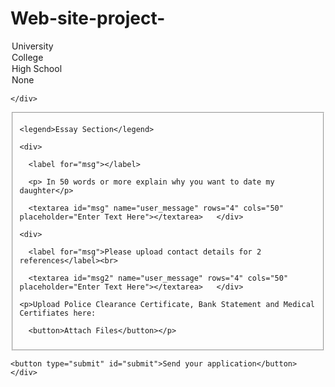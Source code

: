 # Web-site-project-
  <option value="University">University</option>

  <option value="College">College</option>

  <option value="Secondary">High School</option>  

  <option value="None">None</option>

  </select>

    </div>

  </fieldset>

  <!-- --------------------Text Areas------------------------------ -->

  

  <fieldset>

    <legend>Essay Section</legend>

    <div>

      <label for="msg"></label>

      <p> In 50 words or more explain why you want to date my daughter</p>

      <textarea id="msg" name="user_message" rows="4" cols="50" placeholder="Enter Text Here"></textarea>   </div>

    <div>

      <label for="msg">Please upload contact details for 2 references</label><br>

      <textarea id="msg2" name="user_message" rows="4" cols="50" placeholder="Enter Text Here"></textarea>   </div>

    <p>Upload Police Clearance Certificate, Bank Statement and Medical Certifiates here:

      <button>Attach Files</button></p>

  </fieldset>

  <div id="submitbutton">

    <button type="submit" id="submit">Send your application</button>   </div>

</form>

  </div>

<!-- https://developer.mozilla.org/en-US/docs/Learn/HTML/Forms/Form_validation -->
